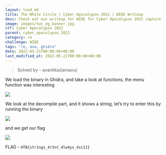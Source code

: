 ```yaml
---
layout: load_md
title: The White Circle | Cyber Apocalypse 2022 | WIDE Writeup
desc: Check out our writeup for WIDE for Cyber Apocalypse 2022 capture the flag competition.
image: images/twc_og_banner.jpg
ctf: Cyber Apocalypse 2022
parent: cyber_apocalypse_2022
category: re
challenge: WIDE
tags: "re, ava, ghidra"
date: 2022-05-21T00:00:00+00:00
last_modified_at: 2022-05-21T00:00:00+00:00
---
```



> Solved by - avantika(iamavu)

We load the binary in Ghidra, and take a look at functions, the menu function was interesting

![](https://i.imgur.com/oKi96Nx.png)

We look at the decompile part, and it shows a string, let’s try to enter this by running the binary

![](https://i.imgur.com/qrTmE1Q.png)

and we get our flag

![](https://i.imgur.com/3alOnG1.png)

FLAG - `HTB{str1ngs_4r3nt_4lw4ys_4sc11}`